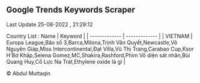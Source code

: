 

## Google Trends Keywords Scraper 
 
Last Update 25-08-2022 , 21:29:12

Country List :
 Name  | Keyword |
| ------------- | ------------- |
| VIETNAM | Europa League,Bão số 3,Barca,Milona,Trịnh Văn Quyết,Newcastle,Võ Nguyên Giáp,Miss Intercontinental,Đạt Villa,Vũ Thị Trang,Carabao Cup,Ksor H'Bơ Khăp,Selena Gomez,MC,Shakira,Rashford,Phim Vô diện sát nhân,Bùi Quang Huy,Cổ Lực Na Trát,Ethylene oxide là gì |



© Abdul Muttaqin 
